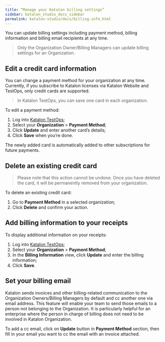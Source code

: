 ```yaml
---
title: “Manage your Katalon billing settings”
sidebar: katalon_studio_docs_sidebar
permalink: katalon-studio/docs/billing-info.html
---
```

You can update billing settings including payment method, billing information and billing email recipients at any time.

> Only the Organization Owner/Billing Managers can update billing settings for an Organization.

## Edit a credit card information

You can change a payment method for your organization at any time. Currently, if you subscribe to Katalon licenses via Katalon Website and TestOps, only credit cards are supported.

> In Katalon TestOps, you can save one card in each organization.

To edit a payment method:

1. Log into [Katalon TestOps](https://analytics.katalon.com);
2. Select your **Organization** > **Payment Method**;
3. Click **Update** and enter another card’s details;
4. Click **Save** when you’re done.

The newly added card is automatically added to other subscriptions for future payments.

## Delete an existing credit card

> Please note that this action cannot be undone. Once you have deleted the card, it will be permanently removed from your organization.

To delete an existing credit card:

1. Go to **Payment Method** in a selected organization;
2. Click **Delete** and confirm your action.


## Add billing information to your receipts

To display additional information on your receipts:

1. Log into [Katalon TestOps](https://analytics.katalon.com);
2. Select your **Organization** > **Payment Method**;
3. In the **Billing Information** view, click **Update** and enter the billing information;
4. Click **Save**.

## Set your billing email

Katalon sends invoices and other billing-related communication to the Organization Owners/Billing Managers by default and cc another one via email address. This feature will enable your team to send those emails to a person not belonging to the Organization. It is particularly helpful for an enterprise where the person in charge of billing does not need to be involved in Katalon Organization.

To add a cc email, click on **Update** button in **Payment Method** section, then fill in your email you want to cc the email with an invoice attached.
